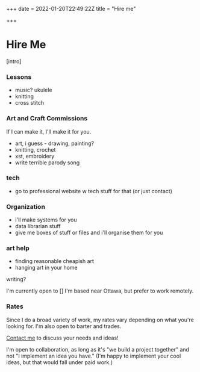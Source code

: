 +++
date = 2022-01-20T22:49:22Z
title = "Hire me"

+++
# Hire Me

\[intro\]

### Lessons

* music? ukulele
* knitting
* cross stitch

### Art and Craft Commissions

If I can make it, I'll make it for you. 

* art, i guess - drawing, painting?
* knitting, crochet
* xst, embroidery
* write terrible parody song

### tech

* go to professional website w tech stuff for that (or just contact)

### Organization

* i'll make systems for you
* data librarian stuff
* give me boxes of stuff or files and i'll organise them for you

### art help

* finding reasonable cheapish art
* hanging art in your home

writing?

I'm currently open to \[\] I'm based near Ottawa, but prefer to work remotely. 

### Rates

Since I do a broad variety of work, my rates vary depending on what you're looking for. I'm also open to barter and trades.

[Contact me](/contact/ "Contact Me") to discuss your needs and ideas!

I'm open to collaboration, as long as it's "we build a project together" and not "I implement an idea you have." (I'm happy to implement your cool ideas, but that would fall under paid work.)